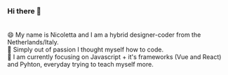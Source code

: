 ### Hi there 👋  <br/> <br/>

😄 My name is Nicoletta and I am a hybrid designer-coder from the Netherlands/Italy. <br/>
🌱 Simply out of passion I thought myself how to code. <br/>
🔭 I am currently focusing on Javascript + it's frameworks (Vue and React) and Pyhton, everyday trying to teach myself more. <br/>
